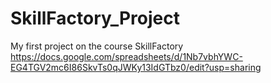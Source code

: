 # SkillFactory_Project
My first project on the course SkillFactory
https://docs.google.com/spreadsheets/d/1Nb7vbhYWC-EG4TGV2mc6I86SkvTs0qJWKy13IdGTbz0/edit?usp=sharing
